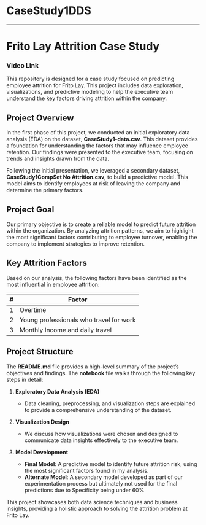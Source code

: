 # CaseStudy1DDS
---

# Frito Lay Attrition Case Study
### Video Link

This repository is designed for a case study focused on predicting employee attrition for Frito Lay. This project includes data exploration, visualizations, and predictive modeling to help the executive team understand the key factors driving attrition within the company.

## Project Overview

In the first phase of this project, we conducted an initial exploratory data analysis (EDA) on the dataset, **CaseStudy1-data.csv**. This dataset provides a foundation for understanding the factors that may influence employee retention. Our findings were presented to the executive team, focusing on trends and insights drawn from the data.

Following the initial presentation, we leveraged a secondary dataset, **CaseStudy1CompSet No Attrition.csv**, to build a predictive model. This model aims to identify employees at risk of leaving the company and determine the primary factors.

## Project Goal

Our primary objective is to create a reliable model to predict future attrition within the organization. By analyzing attrition patterns, we aim to highlight the most significant factors contributing to employee turnover, enabling the company to implement strategies to improve retention.

## Key Attrition Factors

Based on our analysis, the following factors have been identified as the most influential in employee attrition:

| #  | Factor                                        |
|----|-----------------------------------------------|
| 1  | Overtime                                      |
| 2  | Young professionals who travel for work       |
| 3  | Monthly Income and daily travel               |

## Project Structure

The **README.md** file provides a high-level summary of the project’s objectives and findings. The **notebook** file walks through the following key steps in detail:

1. **Exploratory Data Analysis (EDA)**  
   - Data cleaning, preprocessing, and visualization steps are explained to provide a comprehensive understanding of the dataset.

2. **Visualization Design**  
   - We discuss how visualizations were chosen and designed to communicate data insights effectively to the executive team.

3. **Model Development**  
   - **Final Model**: A predictive model to identify future attrition risk, using the most significant factors found in my analysis.
   - **Alternate Model**: A secondary model developed as part of our experimentation process but ultimately not used for the final predictions due to Specificity being under 60% 

This project showcases both data science techniques and business insights, providing a holistic approach to solving the attrition problem at Frito Lay.
